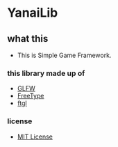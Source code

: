 # YanaiLib

## what this
- This is Simple Game Framework.

### this library made up of
- [GLFW](https://github.com/glfw/glfw)	
- [FreeType](https://www.freetype.org/developer.html)	
- [ftgl](https://github.com/ulrichard/ftgl)

### license
- [MIT License](https://ja.wikipedia.org/wiki/MIT_License)
